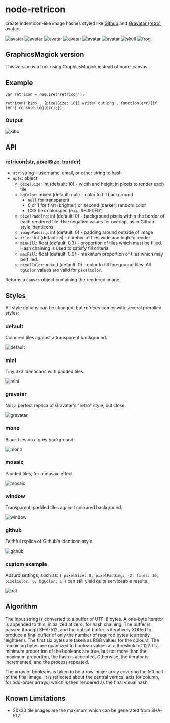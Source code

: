 node-retricon
=============

create indenticon-like image hashes styled like [Github][ghid] and
[Gravatar (retro)][gravatar] avatars

![avatar](https://raw.github.com/sehrgut/node-retricon/master/examples/images/01.png)
![avatar](https://raw.github.com/sehrgut/node-retricon/master/examples/images/02.png)
![avatar](https://raw.github.com/sehrgut/node-retricon/master/examples/images/03.png)
![avatar](https://raw.github.com/sehrgut/node-retricon/master/examples/images/04.png)
![avatar](https://raw.github.com/sehrgut/node-retricon/master/examples/images/05.png)
![avatar](https://raw.github.com/sehrgut/node-retricon/master/examples/images/06.png)
![skull](https://raw.github.com/sehrgut/node-retricon/master/examples/images/07.png)
![frog](https://raw.github.com/sehrgut/node-retricon/master/examples/images/08.png)

## GraphicsMagick version

This version is a fork using GraphicsMagick instead of node-canvas.

## Example

	var retricon = require('retricon');

	retricon('kibo', {pixelSize: 16}).write('out.png', function(err){if (err) console.log(err);});

### Output
![kibo](https://raw.github.com/sehrgut/node-retricon/master/examples/images/kibo.png)

## API

### retricon(str, pixelSize, border)

* `str`: string - username, email, or other string to hash
* `opts`: object
	* `pixelSize`: int (default: 10) - width and height in pixels to render
	  each tile
	* `bgColor`: mixed (default: null) - color to fill background
	  * `null` for transparent
	  * 0 or 1 for first (brighter) or second (darker) random color
	  * CSS hex colorspec (e.g. '#F0F0F0')
	* `pixelPadding`: int (default: 0) - background pixels within the border of
	  each rendered tile. Use negative values for overlap, as in Github-
	  style identicons
	* `imagePadding`: int (default: 0) - padding around outside of image
	* `tiles`: int (default: 5) - number of tiles wide and high to render
	* `minFill`: float (default: 0.3) - proportion of tiles which must be
	  filled. Hash chaining is used to satisfy fill criteria.
	* `maxFill`: float (default: 0.9) - maximum proportion of tiles which may
	  be filled.
	* `pixelColor`: mixed (default: 0) - color to fill foreground tiles. All
	  `bgColor` values are valid for `pixelColor`.

Returns a `Canvas` object containing the rendered image.

## Styles

All style options can be changed, but _retricon_ comes with several prerolled
styles:

### default
Coloured tiles against a transparent background.

![default](https://raw.github.com/sehrgut/node-retricon/master/examples/images/default.png)

### mini
Tiny 3x3 identicons with padded tiles.

![mini](https://raw.github.com/sehrgut/node-retricon/master/examples/images/mini.png)

### gravatar
Not a perfect replica of Gravatar's "retro" style, but close.

![gravatar](https://raw.github.com/sehrgut/node-retricon/master/examples/images/gravatar.png)

### mono
Black tiles on a grey background.

![mono](https://raw.github.com/sehrgut/node-retricon/master/examples/images/mono.png)

### mosaic
Padded tiles, for a mosaic effect.

![mosaic](https://raw.github.com/sehrgut/node-retricon/master/examples/images/mosaic.png)

### window
Transparent, padded tiles against coloured background.

![window](https://raw.github.com/sehrgut/node-retricon/master/examples/images/window.png)

### github
Faithful replica of Github's identicon style.

![github](https://raw.github.com/sehrgut/node-retricon/master/examples/images/github.png)

### custom example
Absurd settings, such as:
`{ pixelSize: 8, pixelPadding: -2, tiles: 30, pixelColor: 0, bgColor: 1 }`
can still yield quite serviceable results.

![bat](https://raw.github.com/sehrgut/node-retricon/master/examples/images/bat.png)


## Algorithm

The input string is converted to a buffer of UTF-8 bytes. A one-byte iterator
is appended to this, initialized at zero, for hash chaining. The buffer is
passed through SHA-512, and the output buffer is iteratively XORed to produce a
final buffer of only the number of required bytes (currently eighteen). The
first six bytes are taken as RGB values for the colours. The remaining bytes
are quantized to boolean values at a threshold of 127. If a minimum proportion
of the booleans are true, but not more than the maximum proportion, the hash is
accepted. Otherwise, the iterator is incremented, and the process repeated.

The array of booleans is taken to be a row-major array covering the left half
of the final image. It is reflected about the central vertical axis (or column,
for odd-order arrays) which is then rendered as the final visual hash.

## Known Limitations
* 30x30 tile images are the maximum which can be generated from SHA-512.

[ghid]: https://github.com/blog/1586-identicons
[gravatar]: https://en.gravatar.com/site/implement/images/
